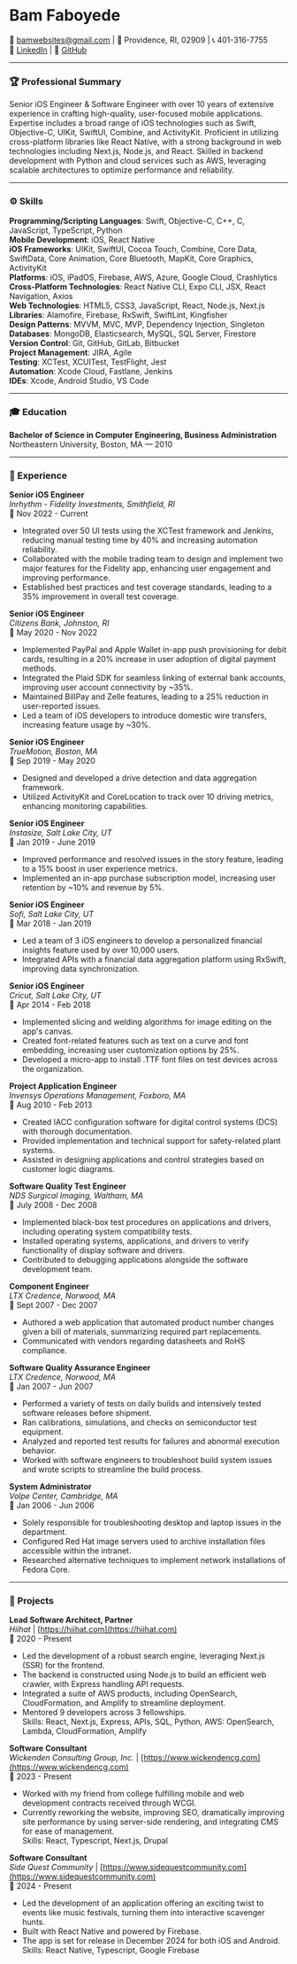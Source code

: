 # Bam Faboyede
📧 bamwebsites@gmail.com | 📍 Providence, RI, 02909 | 📞 401-316-7755  
🔗 [LinkedIn](#) | 🔗 [GitHub](#)

---

### 🏆 Professional Summary

Senior iOS Engineer & Software Engineer with over 10 years of extensive experience in crafting high-quality, user-focused mobile applications. Expertise includes a broad range of iOS technologies such as Swift, Objective-C, UIKit, SwiftUI, Combine, and ActivityKit. Proficient in utilizing cross-platform libraries like React Native, with a strong background in web technologies including Next.js, Node.js, and React. Skilled in backend development with Python and cloud services such as AWS, leveraging scalable architectures to optimize performance and reliability.

---

### ⚙️ Skills

**Programming/Scripting Languages**: Swift, Objective-C, C++, C, JavaScript, TypeScript, Python  
**Mobile Development**: iOS, React Native  
**iOS Frameworks**: UIKit, SwiftUI, Cocoa Touch, Combine, Core Data, SwiftData, Core Animation, Core Bluetooth, MapKit, Core Graphics, ActivityKit  
**Platforms**: iOS, iPadOS, Firebase, AWS, Azure, Google Cloud, Crashlytics  
**Cross-Platform Technologies**: React Native CLI, Expo CLI, JSX, React Navigation, Axios  
**Web Technologies**: HTML5, CSS3, JavaScript, React, Node.js, Next.js  
**Libraries**: Alamofire, Firebase, RxSwift, SwiftLint, Kingfisher  
**Design Patterns**: MVVM, MVC, MVP, Dependency Injection, Singleton  
**Databases**: MongoDB, Elasticsearch, MySQL, SQL Server, Firestore  
**Version Control**: Git, GitHub, GitLab, Bitbucket  
**Project Management**: JIRA, Agile  
**Testing**: XCTest, XCUITest, TestFlight, Jest  
**Automation**: Xcode Cloud, Fastlane, Jenkins  
**IDEs**: Xcode, Android Studio, VS Code


---

### 🎓 Education

**Bachelor of Science in Computer Engineering, Business Administration**  
Northeastern University, Boston, MA — 2010

---

### 🎼 Experience

**Senior iOS Engineer**  
*Inrhythm - Fidelity Investments, Smithfield, RI*  
📅 Nov 2022 - Current  
- Integrated over 50 UI tests using the XCTest framework and Jenkins, reducing manual testing time by 40% and increasing automation reliability.  
- Collaborated with the mobile trading team to design and implement two major features for the Fidelity app, enhancing user engagement and improving performance.  
- Established best practices and test coverage standards, leading to a 35% improvement in overall test coverage.

**Senior iOS Engineer**  
*Citizens Bank, Johnston, RI*  
📅 May 2020 - Nov 2022  
- Implemented PayPal and Apple Wallet in-app push provisioning for debit cards, resulting in a 20% increase in user adoption of digital payment methods.  
- Integrated the Plaid SDK for seamless linking of external bank accounts, improving user account connectivity by ~35%.  
- Maintained BillPay and Zelle features, leading to a 25% reduction in user-reported issues.  
- Led a team of iOS developers to introduce domestic wire transfers, increasing feature usage by ~30%.

**Senior iOS Engineer**  
*TrueMotion, Boston, MA*  
📅 Sep 2019 - May 2020  
- Designed and developed a drive detection and data aggregation framework.  
- Utilized ActivityKit and CoreLocation to track over 10 driving metrics, enhancing monitoring capabilities.

**Senior iOS Engineer**  
*Instasize, Salt Lake City, UT*  
📅 Jan 2019 - June 2019  
- Improved performance and resolved issues in the story feature, leading to a 15% boost in user experience metrics.  
- Implemented an in-app purchase subscription model, increasing user retention by ~10% and revenue by 5%.

**Senior iOS Engineer**  
*Sofi, Salt Lake City, UT*  
📅 Mar 2018 - Jan 2019  
- Led a team of 3 iOS engineers to develop a personalized financial insights feature used by over 10,000 users.  
- Integrated APIs with a financial data aggregation platform using RxSwift, improving data synchronization.

**Senior iOS Engineer**  
*Cricut, Salt Lake City, UT*  
📅 Apr 2014 - Feb 2018  
- Implemented slicing and welding algorithms for image editing on the app's canvas.  
- Created font-related features such as text on a curve and font embedding, increasing user customization options by 25%.  
- Developed a micro-app to install .TTF font files on test devices across the organization.

**Project Application Engineer**  
*Invensys Operations Management, Foxboro, MA*  
📅 Aug 2010 - Feb 2013  
- Created IACC configuration software for digital control systems (DCS) with thorough documentation.  
- Provided implementation and technical support for safety-related plant systems.  
- Assisted in designing applications and control strategies based on customer logic diagrams.

**Software Quality Test Engineer**  
*NDS Surgical Imaging, Waltham, MA*  
📅 July 2008 - Dec 2008  
- Implemented black-box test procedures on applications and drivers, including operating system compatibility tests.  
- Installed operating systems, applications, and drivers to verify functionality of display software and drivers.  
- Contributed to debugging applications alongside the software development team.

**Component Engineer**  
*LTX Credence, Norwood, MA*  
📅 Sept 2007 - Dec 2007  
- Authored a web application that automated product number changes given a bill of materials, summarizing required part replacements.  
- Communicated with vendors regarding datasheets and RoHS compliance.

**Software Quality Assurance Engineer**  
*LTX Credence, Norwood, MA*  
📅 Jan 2007 - Jun 2007  
- Performed a variety of tests on daily builds and intensively tested software releases before shipment.  
- Ran calibrations, simulations, and checks on semiconductor test equipment.  
- Analyzed and reported test results for failures and abnormal execution behavior.  
- Worked with software engineers to troubleshoot build system issues and wrote scripts to streamline the build process.

**System Administrator**  
*Volpe Center, Cambridge, MA*  
📅 Jan 2006 - Jun 2006  
- Solely responsible for troubleshooting desktop and laptop issues in the department.  
- Configured Red Hat image servers used to archive installation files accessible within the intranet.  
- Researched alternative techniques to implement network installations of Fedora Core.

---

### 📍 Projects

**Lead Software Architect, Partner**  
*Hiihat* | [https://hiihat.com](https://hiihat.com)  
📅 2020 - Present  
- Led the development of a robust search engine, leveraging Next.js (SSR) for the frontend.  
- The backend is constructed using Node.js to build an efficient web crawler, with Express handling API requests.  
- Integrated a suite of AWS products, including OpenSearch, CloudFormation, and Amplify to streamline deployment.  
- Mentored 9 developers across 3 fellowships.  
Skills: React, Next.js, Express, APIs, SQL, Python, AWS: OpenSearch, Lambda, CloudFormation, Amplify

**Software Consultant**  
*Wickenden Consulting Group, Inc.* | [https://www.wickendencg.com](https://www.wickendencg.com)  
📅 2023 - Present  
- Worked with my friend from college fulfilling mobile and web development contracts received through WCGI.  
- Currently reworking the website, improving SEO, dramatically improving site performance by using server-side rendering, and integrating CMS for ease of management.  
Skills: React, Typescript, Next.js, Drupal

**Software Consultant**  
*Side Quest Community* | [https://www.sidequestcommunity.com](https://www.sidequestcommunity.com)  
📅 2024 - Present  
- Led the development of an application offering an exciting twist to events like music festivals, turning them into interactive scavenger hunts.  
- Built with React Native and powered by Firebase.  
- The app is set for release in December 2024 for both iOS and Android.  
Skills: React Native, Typescript, Google Firebase

